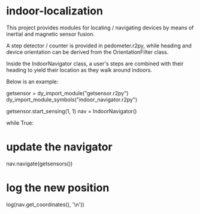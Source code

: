 # indoor-localization
This project provides modules for locating / navigating devices by
means of inertial and magnetic sensor fusion.   

A step detector / counter is provided in pedometer.r2py, while
heading and device orientation can be derived from the 
OrientationFilter class.

Inside the IndoorNavigator class, a user's steps are combined
with their heading to yield their location as they walk around indoors.

Below is an example:

getsensor = dy_import_module("getsensor.r2py")
dy_import_module_symbols("indoor_navigator.r2py")

getsensor.start_sensing(1, 1)
nav = IndoorNavigator()

while True:
  # update the navigator
  nav.navigate(getsensors())
  # log the new position
  log(nav.get_coordinates(), '\n'))

